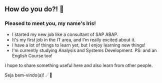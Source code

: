 ## How do you do?! 👾
### Pleased to meet you, my name's Iris!
- I started my new job like a consultant of SAP ABAP.
- It's my first job in the IT area, and I'm really excited about it.
- I have a lot of things to learn yet, but I enjoy learning new things!
- I'm currently studying Analysis and Systems Development.
PS: and an English Course too!

I hope to share something useful here and also learn from other people.

Seja bem-vindo(a)! ☄🌱
